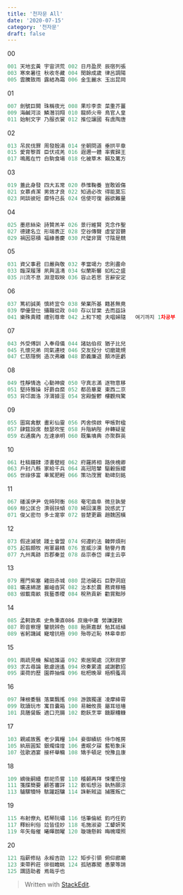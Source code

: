```yaml
---
title: '천자문 All'
date: '2020-07-15'
category: '천자문'
draft: false
---
```

00
```js
001 天地玄黃 宇宙洪荒 002 日月盈昃 辰宿列張
003 寒來暑往 秋收冬藏 004 閏餘成歲 律呂調陽 
005 雲騰致雨 露結為霜 006 金生麗水 玉出昆岡 
```
01
```js
007 劍號巨闕 珠稱夜光 008 果珍李柰 菜重芥薑 
009 海鹹河淡 鱗潛羽翔 010 龍師火帝 鳥官人皇 
011 始制文字 乃服衣裳 012 推位讓國 有虞陶唐 
```
02
```js
013 吊民伐罪 周發殷湯 014 坐朝問道 垂拱平章 
015 愛育黎首 臣伏戎羌 016 遐邇一體 率賓歸王 
017 鳴鳳在竹 白駒食場 018 化被草木 賴及萬方 
```
03
```js
019 蓋此身發 四大五常 020 恭惟鞠養 豈敢毀傷 
021 女慕貞潔 男效才良 022 知過必改 得能莫忘 
023 罔談彼短 靡恃己長 024 信使可復 器欲難量 
```
04
```js
025 墨悲絲染 詩贊羔羊 026 景行維賢 克念作聖 
027 德建名立 形端表正 028 空谷傳聲 虛堂習聽 
029 禍因惡積 福緣善慶 030 尺璧非寶 寸陰是競 
```
05
```js
031 資父事君 曰嚴與敬 032 孝當竭力 忠則盡命
033 臨深履薄 夙興溫凊 034 似蘭斯馨 如松之盛 
035 川流不息 淵澄取映 036 容止若思 言辭安定 
```
06
```js
037 篤初誠美 慎終宜令 038 榮業所基 籍甚無竟 
039 學優登仕 攝職從政 040 存以甘棠 去而益詠 
041 樂殊貴賤 禮別尊卑 042 上和下睦 夫唱婦隨   여기까지 1차공부 
```
07
```js
043 外受傅訓 入奉母儀 044 諸姑伯叔 猶子比兒 
045 孔懷兄弟 同氣連枝 046 交友投分 切磨箴規 
047 仁慈隱惻 造次弗離 048 節義廉退 顛沛匪虧 
```
08
```js
049 性靜情逸 心動神疲 050 守真志滿 逐物意移
051 堅持雅操 好爵自縻 052 都邑華夏 東西二京 
053 背邙面洛 浮渭據涇 054 宮殿盤鬱 樓觀飛驚
```
09
```js
055 圖寫禽獸 畫彩仙靈 056 丙舍傍啟 甲帳對楹 
057 肆筵設席 鼓瑟吹笙 058 升階納陛 弁轉疑星 
059 右通廣內 左達承明 060 既集墳典 亦聚群英
```
10
```js
061 杜稿鐘隸 漆書壁經 062 府羅將相 路俠槐卿 
063 戶封八縣 家給千兵 064 高冠陪輦 驅轂振纓 
065 世祿侈富 車駕肥輕 066 策功茂實 勒碑刻銘
```
11
```js
067 磻溪伊尹 佐時阿衡 068 奄宅曲阜 微旦孰營 
069 桓公匡合 濟弱扶傾 070 綺回漢惠 說感武丁 
071 俊乂密勿 多士寔寧 072 晉楚更霸 趙魏困橫 
```
12
```js
073 假途滅虢 踐土會盟 074 何遵約法 韓弊煩刑
075 起翦頗牧 用軍最精 076 宣威沙漠 馳譽丹青 
077 九州禹跡 百郡秦並 078 岳宗泰岱 禪主云亭 
```
13
```js
079 雁門紫塞 雞田赤城 080 昆池碣石 巨野洞庭 
081 曠遠綿邈 巖岫杳冥 082 治本於農 務資稼穡
083 俶載南畝 我藝黍稷 084 稅熟貢新 勸賞黜陟 
```
14
```js
085 孟軻敦素 史魚秉直086 庶幾中庸 勞謙謹敕 
087 聆音察理 鑒貌辨色 088 貽厥嘉猷 勉其祗植 
089 省躬譏誡 寵增抗極 090 殆辱近恥 林皋幸即 
```
15
```js
091 兩疏見機 解組誰逼 092 索居閑處 沉默寂寥
093 求古尋論 散慮逍遙 094 欣奏累遣 戚謝歡招 
095 渠荷的歷 園莽抽條 096 枇杷晚翠 梧桐蚤凋
```
16
```js
097 陳根委翳 落葉飄搖 098 游鵾獨運 凌摩絳霄 
099 耽讀玩市 寓目囊箱 100 易輶攸畏 屬耳垣墻 
101 具膳餐飯 適口充腸 102 飽飫烹宰 饑厭糟糠
```
17
```js
103 親戚故舊 老少異糧 104 妾御績紡 侍巾帷房
105 紈扇圓絜 銀燭煒煌 106 晝眠夕寐 藍筍象床 
107 弦歌酒宴 接杯舉觴 108 矯手頓足 悅豫且康 
```
18
```js
109 嫡後嗣續 祭祀烝嘗 110 稽顙再拜 悚懼恐惶 
111 箋牒簡要 顧答審詳 112 骸垢想浴 執熱願涼 
113 驢騾犢特 駭躍超驤 114 誅斬賊盜 捕獲叛亡 
```
19
```js
115 布射僚丸 嵇琴阮嘯 116 恬筆倫紙 鈞巧任釣 
117 釋紛利俗 竝皆佳妙 118 毛施淑姿 工顰妍笑 
119 年矢每催 曦暉朗曜 120 璇璣懸斡 晦魄環照
```
20
```js
121 指薪修祜 永綏吉劭 122 矩步引領 俯仰廊廟 
123 束帶矜莊 徘徊瞻眺 124 孤陋寡聞 愚蒙等誚 
125 謂語助者 焉哉乎也
```

> Written with [StackEdit](https://stackedit.io/).
<!--stackedit_data:
eyJoaXN0b3J5IjpbMjA0OTE1MjA4NCwtMTkxMTU2Mjc0Ml19
-->